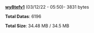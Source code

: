 [**wy8tefv1**](/data/wy8tefv1.txt) (03/12/22 - 05:50)- 3831 bytes

**Total Datas**: 6196

**Total Size**: 34.48 MB / 34.5 MB